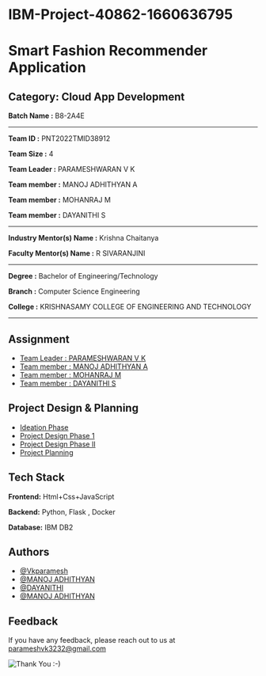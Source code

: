 
# IBM-Project-40862-1660636795

# Smart Fashion Recommender Application


## Category: Cloud App Development


**Batch Name :** B8-2A4E

---

**Team ID :** PNT2022TMID38912

**Team Size :** 4

**Team Leader :** PARAMESHWARAN V K

**Team member :** MANOJ ADHITHYAN A

**Team member :** MOHANRAJ M

**Team member :** DAYANITHI S

---
**Industry Mentor(s) Name :** Krishna Chaitanya

**Faculty Mentor(s) Name :** R SIVARANJINI

---

**Degree	:**	
Bachelor of Engineering/Technology

**Branch	:**	
Computer Science Engineering

**College	:**	
KRISHNASAMY COLLEGE OF ENGINEERING AND TECHNOLOGY

---





## Assignment  

 - [Team Leader : PARAMESHWARAN V K](https://github.com/IBM-EPBL/IBM-Project-40862-1660636795/tree/main/Assignments/Team%20Lead%20-%20PARAMESHWARAN%20VK)
 - [Team member : MANOJ ADHITHYAN A](https://github.com/IBM-EPBL/IBM-Project-40862-1660636795/tree/main/Assignments/Team%20member%20%20MANOJ%20ADHITHYAN%20A)
 - [Team member : MOHANRAJ M](https://github.com/IBM-EPBL/IBM-Project-40862-1660636795/tree/main/Assignments/Team%20member%20%20MOHANRAJ%20M)
 - [Team member : DAYANITHI S](https://github.com/IBM-EPBL/IBM-Project-40862-1660636795/tree/main/Assignments/Team%20member%20%20DAYANITHI%20S)


## Project Design & Planning
- [Ideation Phase](https://github.com/IBM-EPBL/IBM-Project-40862-1660636795/tree/main/Project%20Design%20%26%20Planning/Ideation%20Phase)
- [Project Design Phase 1](https://github.com/IBM-EPBL/IBM-Project-40862-1660636795/tree/main/Project%20Design%20%26%20Planning/Project%20Design%20Phase%201)
- [Project Design Phase II](https://github.com/IBM-EPBL/IBM-Project-40862-1660636795/tree/main/Project%20Design%20%26%20Planning/Project%20Design%20Phase%20II)
- [Project Planning](https://github.com/IBM-EPBL/IBM-Project-40862-1660636795/tree/main/Project%20Design%20%26%20Planning/Project%20Planning)

## Tech Stack

**Frontend:** Html+Css+JavaScript

**Backend:** Python, Flask , Docker

**Database:** IBM DB2




## Authors

- [@Vkparamesh](https://github.com/Vkparamesh)
- [@MANOJ ADHITHYAN](https://github.com/MANOJADHITHYAN)
- [@DAYANITHI](https://github.com/kalaitamizhan)
- [@MANOJ ADHITHYAN](https://github.com/mohanrajdoctor)


## Feedback

If you have any feedback, please reach out to us at parameshvk3232@gmail.com




![Thank You :-)](https://i0.wp.com/paulaspoint.com/wp-content/uploads/2018/04/thank-you.jpg?fit=275%2C183)
